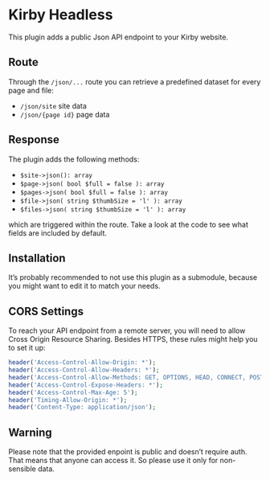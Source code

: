 # Kirby Headless

This plugin adds a public Json API endpoint to your Kirby website.

## Route

Through the `/json/...` route you can retrieve a predefined dataset for every page and file:
- `/json/site` site data
- `/json/{page id}` page data

## Response

The plugin adds the following methods:

- `$site->json(): array`
- `$page->json( bool $full = false ): array`
- `$pages->json( bool $full = false ): array`
- `$file->json( string $thumbSize = 'l' ): array`
- `$files->json( string $thumbSize = 'l' ): array`

which are triggered within the route. Take a look at the code to see what fields are included by default.

## Installation

It’s probably recommended to not use this plugin as a submodule, because you might want to edit it to match your needs.

## CORS Settings

To reach your API endpoint from a remote server, you will need to allow Cross Origin Resource Sharing. Besides HTTPS, these rules might help you to set it up:
```php
header('Access-Control-Allow-Origin: *');
header('Access-Control-Allow-Headers: *');
header('Access-Control-Allow-Methods: GET, OPTIONS, HEAD, CONNECT, POST');
header('Access-Control-Expose-Headers: *');
header('Access-Control-Max-Age: 5');
header('Timing-Allow-Origin: *');
header('Content-Type: application/json');
```

## Warning

Please note that the provided enpoint is public and doesn’t require auth. That means that anyone can access it. So please use it only for non-sensible data.
